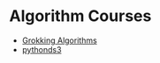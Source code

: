 # Algorithm Courses
- [Grokking Algorithms](https://github.com/jong8jong8/algorithm/tree/main/grokking)
- [pythonds3](https://github.com/jong8jong8/algorithm/tree/main/pythonds3)
